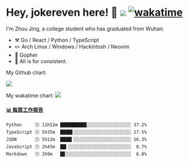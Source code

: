 # Hey, jokereven here! 👋 ![](https://visitor-badge.laobi.icu/badge?page_id=jokereven.readme) [![wakatime](https://wakatime.com/badge/user/eada5769-12fd-41f7-af3d-65254494dce1.svg)](https://wakatime.com/@eada5769-12fd-41f7-af3d-65254494dce1)

I'm Zhou Jing, a college student who has graduated from Wuhan.
-   :hammer_and_pick: Go / React / Python / TypeScript
-   :pencil2: Arch Linux / Windows / Hackintosh / Neovim
-   :seedling: Gopher
-   :thought_balloon: All is for consistent.

My Github chart:

![](https://ghchart.rshah.org/JonnieWayy)

My wakatime chart:
![](https://wakatime.com/share/@jokereven/1679dc82-4bf9-4b63-9203-390d608503de.png)

<!-- waka-box start -->
#### <a href="https://gist.github.com/9f8118785e2d128d746db5f61b0e0a2a" target="_blank">📊 每周工作报告</a>
```text
Python     🕓 11h52m ██████████░░░░░░░░░░░░░░░░░ 37.2%
TypeScript 🕓 5h35m  ████▋░░░░░░░░░░░░░░░░░░░░░░ 17.5%
JSON       🕓 5h12m  ████▍░░░░░░░░░░░░░░░░░░░░░░ 16.3%
JavaScript 🕓 2h45m  ██▎░░░░░░░░░░░░░░░░░░░░░░░░  8.7%
Markdown   🕓 2h9m   █▊░░░░░░░░░░░░░░░░░░░░░░░░░  6.8%
```
<!-- Powered by https://github.com/journey-ad/waka-box-go . -->
<!-- waka-box end -->
